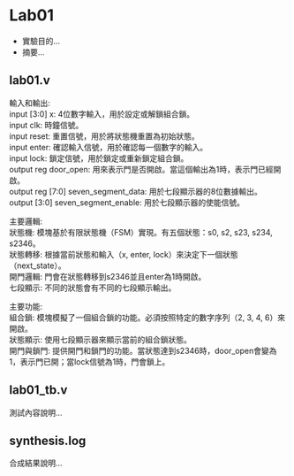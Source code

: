 # Lab01
* 實驗目的...
* 摘要...

## lab01.v
輸入和輸出:  
input [3:0] x: 4位數字輸入，用於設定或解鎖組合鎖。  
input clk: 時鐘信號。  
input reset: 重置信號，用於將狀態機重置為初始狀態。  
input enter: 確認輸入信號，用於確認每一個數字的輸入。  
input lock: 鎖定信號，用於鎖定或重新鎖定組合鎖。  
output reg door_open: 用來表示門是否開啟。當這個輸出為1時，表示門已經開啟。  
output reg [7:0] seven_segment_data: 用於七段顯示器的8位數據輸出。  
output [3:0] seven_segment_enable: 用於七段顯示器的使能信號。  

主要邏輯:  
狀態機: 模塊基於有限狀態機（FSM）實現。有五個狀態：s0, s2, s23, s234, s2346。  
狀態轉移: 根據當前狀態和輸入（x, enter, lock）來決定下一個狀態（next_state）。  
開門邏輯: 門會在狀態轉移到s2346並且enter為1時開啟。  
七段顯示: 不同的狀態會有不同的七段顯示輸出。  

主要功能:  
組合鎖: 模塊模擬了一個組合鎖的功能。必須按照特定的數字序列（2, 3, 4, 6）來開啟。  
狀態顯示: 使用七段顯示器來顯示當前的組合鎖狀態。  
開門與鎖門: 提供開門和鎖門的功能。當狀態達到s2346時，door_open會變為1，表示門已開；當lock信號為1時，門會鎖上。

## lab01_tb.v
測試內容說明...

## synthesis.log
合成結果說明...
